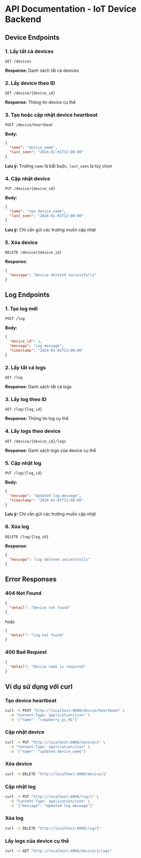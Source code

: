 # API Documentation - IoT Device Backend

## Device Endpoints

### 1. Lấy tất cả devices
```
GET /devices
```
**Response:** Danh sách tất cả devices

### 2. Lấy device theo ID
```
GET /device/{device_id}
```
**Response:** Thông tin device cụ thể

### 3. Tạo hoặc cập nhật device heartbeat
```
POST /device/heartbeat
```
**Body:**
```json
{
  "name": "device_name",
  "last_seen": "2024-01-01T12:00:00"
}
```
**Lưu ý:** Trường `name` là bắt buộc, `last_seen` là tùy chọn

### 4. Cập nhật device
```
PUT /device/{device_id}
```
**Body:**
```json
{
  "name": "new_device_name",
  "last_seen": "2024-01-01T12:00:00"
}
```
**Lưu ý:** Chỉ cần gửi các trường muốn cập nhật

### 5. Xóa device
```
DELETE /device/{device_id}
```
**Response:** 
```json
{
  "message": "Device deleted successfully"
}
```

## Log Endpoints

### 1. Tạo log mới
```
POST /log
```
**Body:**
```json
{
  "device_id": 1,
  "message": "Log message",
  "timestamp": "2024-01-01T12:00:00"
}
```

### 2. Lấy tất cả logs
```
GET /log
```
**Response:** Danh sách tất cả logs

### 3. Lấy log theo ID
```
GET /log/{log_id}
```
**Response:** Thông tin log cụ thể

### 4. Lấy logs theo device
```
GET /device/{device_id}/logs
```
**Response:** Danh sách logs của device cụ thể

### 5. Cập nhật log
```
PUT /log/{log_id}
```
**Body:**
```json
{
  "message": "Updated log message",
  "timestamp": "2024-01-01T12:00:00"
}
```
**Lưu ý:** Chỉ cần gửi các trường muốn cập nhật

### 6. Xóa log
```
DELETE /log/{log_id}
```
**Response:**
```json
{
  "message": "Log deleted successfully"
}
```

## Error Responses

### 404 Not Found
```json
{
  "detail": "Device not found"
}
```
hoặc
```json
{
  "detail": "Log not found"
}
```

### 400 Bad Request
```json
{
  "detail": "Device name is required"
}
```

## Ví dụ sử dụng với curl

### Tạo device heartbeat
```bash
curl -X POST "http://localhost:8000/device/heartbeat" \
  -H "Content-Type: application/json" \
  -d '{"name": "raspberry_pi_01"}'
```

### Cập nhật device
```bash
curl -X PUT "http://localhost:8000/device/1" \
  -H "Content-Type: application/json" \
  -d '{"name": "updated_device_name"}'
```

### Xóa device
```bash
curl -X DELETE "http://localhost:8000/device/1"
```

### Cập nhật log
```bash
curl -X PUT "http://localhost:8000/log/1" \
  -H "Content-Type: application/json" \
  -d '{"message": "Updated log message"}'
```

### Xóa log
```bash
curl -X DELETE "http://localhost:8000/log/1"
```

### Lấy logs của device cụ thể
```bash
curl -X GET "http://localhost:8000/device/1/logs"
``` 